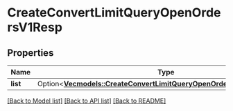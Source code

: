 # CreateConvertLimitQueryOpenOrdersV1Resp

## Properties

Name | Type | Description | Notes
------------ | ------------- | ------------- | -------------
**list** | Option<[**Vec<models::CreateConvertLimitQueryOpenOrdersV1RespListInner>**](CreateConvertLimitQueryOpenOrdersV1Resp_list_inner.md)> |  | [optional]

[[Back to Model list]](../README.md#documentation-for-models) [[Back to API list]](../README.md#documentation-for-api-endpoints) [[Back to README]](../README.md)


